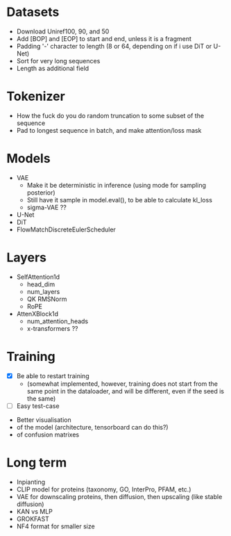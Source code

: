 # Datasets
- Download Uniref100, 90, and 50
- Add [BOP] and [EOP] to start and end, unless it is a fragment
- Padding '-' character to length (8 or 64, depending on if i use DiT or U-Net)
- Sort for very long sequences
- Length as additional field

# Tokenizer
- How the fuck do you do random truncation to some subset of the sequence
- Pad to longest sequence in batch, and make attention/loss mask

# Models
- VAE
    - Make it be deterministic in inference (using mode for sampling posterior)
    - Still have it sample in model.eval(), to be able to calculate kl_loss
    - sigma-VAE ??
- U-Net
- DiT
 - FlowMatchDiscreteEulerScheduler

# Layers
- SelfAttention1d
    - head_dim
    - num_layers
    - QK RMSNorm
    - RoPE
- AttenXBlock1d
    - num_attention_heads
    - x-transformers ??

# Training
- [x] Be able to restart training 
    - (somewhat implemented, however, training does not start from the same point in the dataloader, and will be different, even if the seed is the same)
- [ ] Easy test-case
- Better visualisation
 - of the model (architecture, tensorboard can do this?)
 - of confusion matrixes

# Long term
- Inpianting
- CLIP model for proteins (taxonomy, GO, InterPro, PFAM, etc.)
- VAE for downscaling proteins, then diffusion, then upscaling (like stable diffusion)
- KAN vs MLP
- GROKFAST
- NF4 format for smaller size